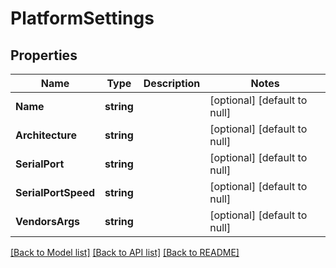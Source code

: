 # PlatformSettings

## Properties
Name | Type | Description | Notes
------------ | ------------- | ------------- | -------------
**Name** | **string** |  | [optional] [default to null]
**Architecture** | **string** |  | [optional] [default to null]
**SerialPort** | **string** |  | [optional] [default to null]
**SerialPortSpeed** | **string** |  | [optional] [default to null]
**VendorsArgs** | **string** |  | [optional] [default to null]

[[Back to Model list]](../README.md#documentation-for-models) [[Back to API list]](../README.md#documentation-for-api-endpoints) [[Back to README]](../README.md)

